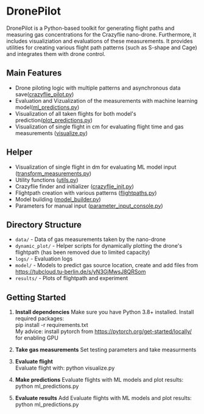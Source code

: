 # DronePilot

DronePilot is a Python-based toolkit for generating flight paths and measuring gas concentrations for the Crazyflie nano-drone. Furthermore, it includes visualiziation and evaluations of these measurements. It provides utilities for creating various flight path patterns (such as S-shape and Cage) and integrates them with drone control.

## Main Features

- Drone piloting logic with multiple patterns and asynchronous data save([crazyflie_pilot.py](crazyflie_pilot.py))
- Evaluation and Vizualization of the measurements with machine learning model([ml_predictions.py](ml_predictions.py))
- Visualization of all taken flights for both model's prediction([plot_predictions.py](plot_predictions.py))
- Visualization of single flight in cm for evaluating flight time and gas measurements ([visualize.py](visualize.py))

## Helper

- Visualization of single flight in dm for evaluating ML model input ([transform_measurements.py](transform_measurements.py))
- Utility functions ([utils.py](utils.py))
- Crazyflie finder and initializer ([crazyflie_init.py](crazyflie_init.py))
- Flightpath creation with various patterns ([flightpaths.py](flightpaths.py))
- Model building ([model_builder.py](model_builder.py))
- Parameters for manual input ([parameter_input_console.py](parameter_input_console.py))

## Directory Structure

- `data/` - Data of gas measurements taken by the nano-drone
- `dynamic_plot/` - Helper scripts for dynamically plotting the drone's flightpath (has been removed due to limited capacity)
- `logs/` - Evaluation logs
- `model/` - Models to predict gas source location, create and add files from https://tubcloud.tu-berlin.de/s/yN3GjMwsJ8QRSom 
- `results/` - Plots of flightpath and experiment

## Getting Started

1. **Install dependencies**
   Make sure you have Python 3.8+ installed. Install required packages:<br/>
   pip install -r requirements.txt<br/>
   My advice: install pytorch from https://pytorch.org/get-started/locally/ for enabling GPU

2. **Take gas measurements**
    Set testing parameters and take measurments

3. **Evaluate flight**<br/>
    Evaluate flight with:
    python visualize.py

4. **Make predictions**
    Evaluate flights with ML models and plot results:<br/>
    python ml_predictions.py

5. **Evaluate results**
    Add
    Evaluate flights with ML models and plot results:<br/>
    python ml_predictions.py
